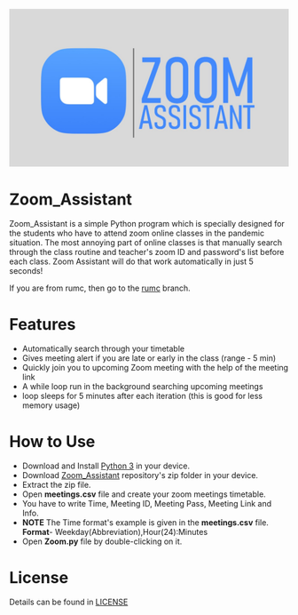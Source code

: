 ![zoom_assistant](zoom_pic.jpg)
# Zoom_Assistant
Zoom_Assistant is a simple Python program which is specially designed for the students who have to attend zoom online classes in the pandemic situation. The most annoying part of online classes is that manually search through the class routine and teacher's zoom ID and password's list before each class. Zoom Assistant will do that work automatically in just 5 seconds!

If you are from rumc, then go to the [rumc](https://github.com/ahammadshawki8/Zoom_Assistant/tree/rumc) branch.

# Features
* Automatically search through your timetable
* Gives meeting alert if you are late or early in the class (range - 5 min)
* Quickly join you to upcoming Zoom meeting with the help of the meeting link
* A while loop run in the background searching upcoming meetings
* loop sleeps for 5 minutes after each iteration (this is good for less memory usage)

# How to Use
* Download and Install [Python 3](https://www.python.org/downloads/) in your device.
* Download [Zoom_Assistant](https://codeload.github.com/ahammadshawki8/Zoom_Assistant/zip/master) repository's zip folder in your device.
* Extract the zip file.
* Open  **meetings.csv** file and create your zoom meetings timetable.
* You have to write Time, Meeting ID, Meeting Pass, Meeting Link and Info. 
* **NOTE** The Time format's example is given in the **meetings.csv** file.    
**Format**-   Weekday(Abbreviation),Hour(24):Minutes
* Open **Zoom.py** file by double-clicking on it.


# License
Details can be found in [LICENSE](LICENSE)

